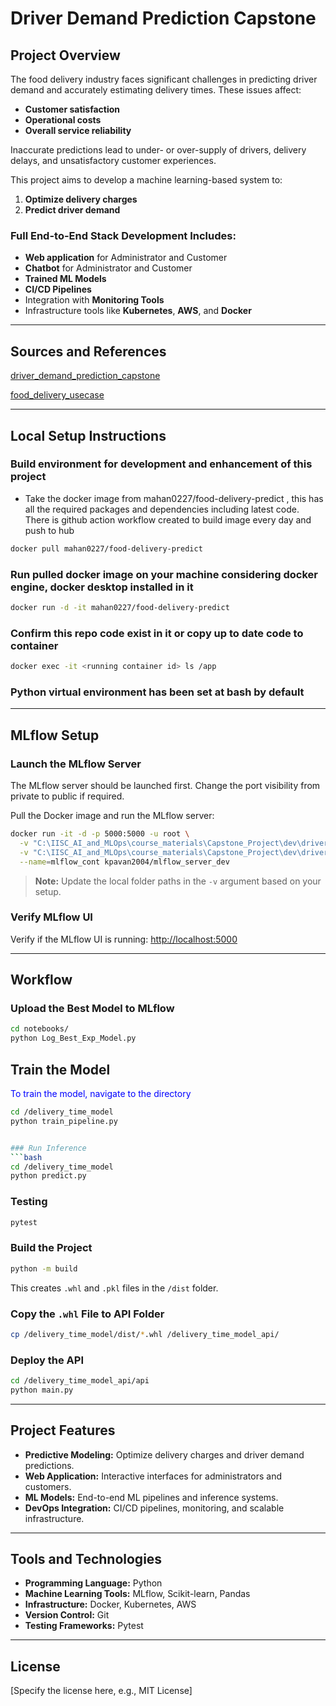 # Driver Demand Prediction Capstone

## Project Overview

The food delivery industry faces significant challenges in predicting driver demand and accurately estimating delivery times. These issues affect:

- **Customer satisfaction**
- **Operational costs**
- **Overall service reliability**

Inaccurate predictions lead to under- or over-supply of drivers, delivery delays, and unsatisfactory customer experiences.

This project aims to develop a machine learning-based system to:

1. **Optimize delivery charges**
2. **Predict driver demand**

### Full End-to-End Stack Development Includes:
- **Web application** for Administrator and Customer
- **Chatbot** for Administrator and Customer
- **Trained ML Models**
- **CI/CD Pipelines**
- Integration with **Monitoring Tools**
- Infrastructure tools like **Kubernetes**, **AWS**, and **Docker**

---

## Sources and References
[driver_demand_prediction_capstone](https://github.com/kpavan2004/driver_demand_prediction_capstone)

[food_delivery_usecase](https://github.com/kevalkamani/food_delivery_usecase)

---

## Local Setup Instructions

### Build environment for development and enhancement of this project
- Take the docker image from mahan0227/food-delivery-predict , this has all the required packages and dependencies including latest code. There is github action workflow created to build image every day and push to hub

```bash
docker pull mahan0227/food-delivery-predict
```

### Run pulled docker image on your machine considering docker engine, docker desktop installed in it

```bash
docker run -d -it mahan0227/food-delivery-predict
```

### Confirm this repo code exist in it or copy up to date code to container

```bash
docker exec -it <running container id> ls /app
```

### Python virtual environment has been set at bash by default

---

## MLflow Setup

### Launch the MLflow Server
The MLflow server should be launched first. Change the port visibility from private to public if required.

Pull the Docker image and run the MLflow server:
```bash
docker run -it -d -p 5000:5000 -u root \
  -v "C:\IISC_AI_and_MLOps\course_materials\Capstone_Project\dev\driver_demand_prediction_capstone\MLflow\mlflow.db:/mlflow/mlflow.db" \
  -v "C:\IISC_AI_and_MLOps\course_materials\Capstone_Project\dev\driver_demand_prediction_capstone\MLflow\mlartifacts/:/mlflow/mlartifacts/" \
  --name=mlflow_cont kpavan2004/mlflow_server_dev
```
> **Note:** Update the local folder paths in the `-v` argument based on your setup.

### Verify MLflow UI
Verify if the MLflow UI is running:
[http://localhost:5000](http://localhost:5000)

---

## Workflow

### Upload the Best Model to MLflow
```bash
cd notebooks/
python Log_Best_Exp_Model.py
```

## Train the Model

<span style="color:blue">To train the model, navigate to the directory</span>

```bash
cd /delivery_time_model
python train_pipeline.py


### Run Inference
```bash
cd /delivery_time_model
python predict.py
```

### Testing
```bash
pytest
```

### Build the Project
```bash
python -m build
```
This creates `.whl` and `.pkl` files in the `/dist` folder.

### Copy the `.whl` File to API Folder
```bash
cp /delivery_time_model/dist/*.whl /delivery_time_model_api/
```

### Deploy the API
```bash
cd /delivery_time_model_api/api
python main.py
```

---

## Project Features

- **Predictive Modeling:** Optimize delivery charges and driver demand predictions.
- **Web Application:** Interactive interfaces for administrators and customers.
- **ML Models:** End-to-end ML pipelines and inference systems.
- **DevOps Integration:** CI/CD pipelines, monitoring, and scalable infrastructure.

---

## Tools and Technologies

- **Programming Language:** Python
- **Machine Learning Tools:** MLflow, Scikit-learn, Pandas
- **Infrastructure:** Docker, Kubernetes, AWS
- **Version Control:** Git
- **Testing Frameworks:** Pytest

---

## License
[Specify the license here, e.g., MIT License]

